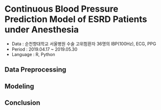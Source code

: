 # Continuous Blood Pressure Prediction Model of ESRD Patients under Anesthesia


- Data : 순천향대학교 서울병원 수술 고위험환자 36명의 IBP(100Hz), ECG, PPG
- Period : 2019.04.17 ~ 2019.05.30
- Language : R, Python

## Data Preprocessing

## Modeling

## Conclusion
